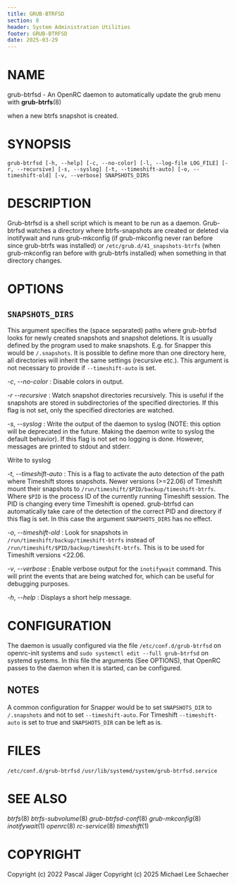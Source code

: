 ```yaml
---
title: GRUB-BTRFSD
section: 8
header: System Administration Utilities
footer: GRUB-BTRFSD
date: 2025-03-29
---
```


# NAME

grub-btrfsd - An OpenRC daemon to automatically update the grub menu
with **grub-btrfs**(8)

when a new btrfs snapshot is created.

# SYNOPSIS

`grub-btrfsd [-h, --help] [-c, --no-color] [-l, --log-file LOG_FILE] [-r, --recursive] [-s, --syslog] [-t, --timeshift-auto] [-o, --timeshift-old] [-v, --verbose] SNAPSHOTS_DIRS`

# DESCRIPTION

Grub-btrfsd is a shell script which is meant to be run as a daemon. Grub-btrfsd watches a directory where btrfs-snapshots are created or deleted via inotifywait and runs grub-mkconfig (if grub-mkconfig never ran before since grub-btrfs was installed) or `/etc/grub.d/41_snapshots-btrfs` (when grub-mkconfig ran before with grub-btrfs installed) when something in that directory changes.

# OPTIONS

## `SNAPSHOTS_DIRS`

This argument specifies the (space separated) paths where grub-btrfsd looks for newly created snapshots and snapshot deletions. It is usually defined by the program used to make snapshots. E.g. for Snapper this would be `/.snapshots`. It is possible to define more than one directory here, all directories will inherit the same settings (recursive etc.). This argument is not necessary to provide if `--timeshift-auto` is set.

_-c_, _--no-color_
: Disable colors in output.

_-r_  _--recursive_
: Watch snapshot directories recursively. This is useful if the snapshots are stored in subdirectories of the specified directories. If this flag is not set, only the specified directories are watched.

_-s_, _--syslog_
: Write the output of the daemon to syslog (NOTE: this option will be deprecated in the future. Making the daemon write to syslog the default behavior). If this flag is not set no logging is done. However, messages are printed to stdout and stderr.

Write to syslog

_-t_, _--timeshift-auto_
: This is a flag to activate the auto detection of the path where Timeshift stores snapshots. Newer versions (\>=22.06) of Timeshift mount their snapshots to `/run/timeshift/$PID/backup/timeshift-btrfs`. Where `$PID` is the process ID of the currently running Timeshift session. The PID is changing every time Timeshift is opened. grub-btrfsd can automatically take care of the detection of the correct PID and directory if this flag is set. In this case the argument `SNAPSHOTS_DIRS` has no effect.

_-o_, _--timeshift-old_
: Look for snapshots in `/run/timeshift/backup/timeshift-btrfs` instead of `/run/timeshift/$PID/backup/timeshift-btrfs`. This is to be used for Timeshift versions \<22.06.

_-v_, _--verbose_
: Enable verbose output for the `inotifywait` command. This will print the events that are being watched for, which can be useful for debugging purposes.

_-h_, _--help_
: Displays a short help message.

# CONFIGURATION

The daemon is usually configured via the file `/etc/conf.d/grub-btrfsd` on openrc-init systems and `sudo systemctl edit --full grub-btrfsd` on systemd systems. In this file the arguments (See OPTIONS), that OpenRC passes to the daemon when it is started, can be configured.

## NOTES

A common configuration for Snapper would be to set `SNAPSHOTS_DIR` to `/.snapshots` and not to set `--timeshift-auto`. For Timeshift `--timeshift-auto` is set to true and `SNAPSHOTS_DIR` can be left as is.

# FILES

`/etc/conf.d/grub-btrfsd` `/usr/lib/systemd/system/grub-btrfsd.service`

# SEE ALSO

*btrfs*(8) *btrfs-subvolume*(8) *grub-btrfsd-conf*(8) *grub-mkconfig*(8)
*inotifywait*(1) *openrc*(8) *rc-service*(8) *timeshift*(1)

# COPYRIGHT

Copyright (c) 2022 Pascal Jäger
Copyright (c) 2025 Michael Lee Schaecher
